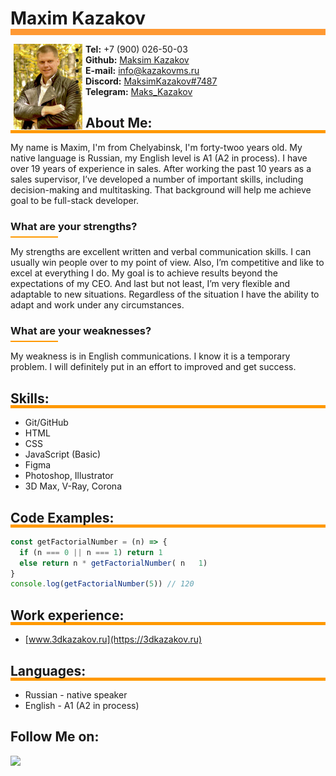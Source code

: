 # Maxim Kazakov
<hr style="background:#FF9933; width:100%; height:10px; border:0; margin-top:-19px">

[<img src="./myFoto.jpg" align="left" width="110" hspace="5">](./myFoto.jpg)


  * **Tel:** +7 (900) 026-50-03
  * **Github:** [Maksim Kazakov](https://github.com/MaksimKazakov)
  * **E-mail:** info@kazakovms.ru
  * **Discord:** [MaksimKazakov#7487](https://discordapp.com/users/1015910192526934046)
  * **Telegram:** [Maks_Kazakov](https://t.me/maks_kazakov)

## About Me:
<hr style="background:#FF9900; width:100%; height:5px; border:0; margin-top:-19px">

My name is Maxim, I'm from Chelyabinsk, I'm forty-twoo years old. My native language is Russian, my English level is A1 (A2 in process). I have over 19 years of experience in sales. After working the past 10 years as a sales supervisor, I’ve developed a number of important skills, including decision-making and multitasking. That background will help me achieve goal to be full-stack developer.
### What are your strengths?
<hr style="background:#FF9900; width:15%; height:2px; border:0; margin-top:-10px">

My strengths are excellent written and verbal communication skills. I can usually win people over to my point of view. Also, I’m competitive and like to excel at everything I do. My goal is to achieve results beyond the expectations of my CEO. And last but not least, I’m very flexible and adaptable to new situations. Regardless of the situation I have the ability to adapt and work under any circumstances. 
### What are your weaknesses?
<hr style="background:#FF9900; width:15%; height:2px; border:0; margin-top:-10px">

My weakness is in English communications. I know it is a temporary problem. I will definitely put in an effort to improved and get success.

## Skills:
<hr style="background:#FF9900; width:100%; height:5px; border:0; margin-top:-19px">

  * Git/GitHub
  * HTML
  * CSS
  * JavaScript (Basic)
  * Figma
  * Photoshop, Illustrator
  * 3D Max, V-Ray, Corona

## Code Examples:
<hr style="background:#FF9900; width:100%; height:5px; border:0; margin-top:-19px">

  ```javascript
  const getFactorialNumber = (n) => {
    if (n === 0 || n === 1) return 1
    else return n * getFactorialNumber( n   1)
  }
  console.log(getFactorialNumber(5)) // 120
  ```
## Work experience:
<hr style="background:#FF9900; width:100%; height:5px; border:0; margin-top:-19px">

  * [www.3dkazakov.ru](https://3dkazakov.ru)
## Languages:
<hr style="background:#FF9900; width:100%; height:5px; border:0; margin-top:-19px">

  * Russian - native speaker
  * English - A1 (A2 in process)

## Follow Me on:
<a href="https://github.com/MaksimKazakov"><img src="https://img.shields.io/badge/GitHub-Follow%20on%20GitHub-inactive.svg?logo=github"></a>